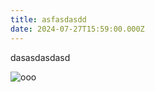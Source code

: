 ```yaml
---
title: asfasdasdd
date: 2024-07-27T15:59:00.000Z
---
```

dasasdasdasd

![ooo](/images/post-24.jpg "oooo")
